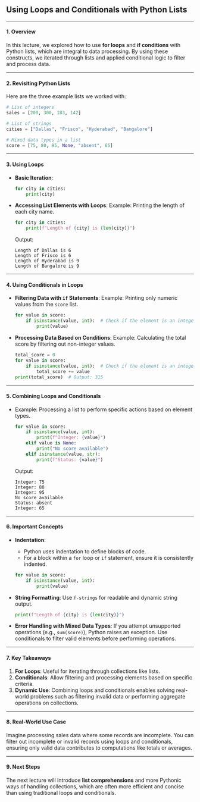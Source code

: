 ## Using Loops and Conditionals with Python Lists

---

#### **1. Overview**

In this lecture, we explored how to use **for loops** and **if conditions** with Python lists, which are integral to data processing. By using these constructs, we iterated through lists and applied conditional logic to filter and process data.

---

#### **2. Revisiting Python Lists**

Here are the three example lists we worked with:

```python
# List of integers
sales = [200, 300, 183, 142]

# List of strings
cities = ["Dallas", "Frisco", "Hyderabad", "Bangalore"]

# Mixed data types in a list
score = [75, 80, 95, None, "absent", 65]
```

---

#### **3. Using Loops**

- **Basic Iteration**:

  ```python
  for city in cities:
      print(city)
  ```

- **Accessing List Elements with Loops**:
  Example: Printing the length of each city name.
  ```python
  for city in cities:
      print(f"Length of {city} is {len(city)}")
  ```
  Output:
  ```
  Length of Dallas is 6
  Length of Frisco is 6
  Length of Hyderabad is 9
  Length of Bangalore is 9
  ```

---

#### **4. Using Conditionals in Loops**

- **Filtering Data with `if` Statements**:
  Example: Printing only numeric values from the `score` list.

  ```python
  for value in score:
      if isinstance(value, int):  # Check if the element is an integer
          print(value)
  ```

- **Processing Data Based on Conditions**:
  Example: Calculating the total score by filtering out non-integer values.
  ```python
  total_score = 0
  for value in score:
      if isinstance(value, int):  # Check if the element is an integer
          total_score += value
  print(total_score)  # Output: 315
  ```

---

#### **5. Combining Loops and Conditionals**

- Example: Processing a list to perform specific actions based on element types.
  ```python
  for value in score:
      if isinstance(value, int):
          print(f"Integer: {value}")
      elif value is None:
          print("No score available")
      elif isinstance(value, str):
          print(f"Status: {value}")
  ```
  Output:
  ```
  Integer: 75
  Integer: 80
  Integer: 95
  No score available
  Status: absent
  Integer: 65
  ```

---

#### **6. Important Concepts**

- **Indentation**:

  - Python uses indentation to define blocks of code.
  - For a block within a `for` loop or `if` statement, ensure it is consistently indented.

  ```python
  for value in score:
      if isinstance(value, int):
          print(value)
  ```

- **String Formatting**:
  Use `f-strings` for readable and dynamic string output.

  ```python
  print(f"Length of {city} is {len(city)}")
  ```

- **Error Handling with Mixed Data Types**:
  If you attempt unsupported operations (e.g., `sum(score)`), Python raises an exception. Use conditionals to filter valid elements before performing operations.

---

#### **7. Key Takeaways**

1. **For Loops**: Useful for iterating through collections like lists.
2. **Conditionals**: Allow filtering and processing elements based on specific criteria.
3. **Dynamic Use**: Combining loops and conditionals enables solving real-world problems such as filtering invalid data or performing aggregate operations on collections.

---

#### **8. Real-World Use Case**

Imagine processing sales data where some records are incomplete. You can filter out incomplete or invalid records using loops and conditionals, ensuring only valid data contributes to computations like totals or averages.

---

#### **9. Next Steps**

The next lecture will introduce **list comprehensions** and more Pythonic ways of handling collections, which are often more efficient and concise than using traditional loops and conditionals.
